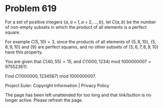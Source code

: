 #   Problem 619

   For a set of positive integers $\{a, a+1, a+2, \dots , b\}$, let $C(a,b)$
   be the number of non-empty subsets in which the product of all elements is
   a perfect square.

   For example $C(5,10)=3$, since the products of all elements of $\{5, 8,
   10\}$, $\{5, 8, 9, 10\}$ and $\{9\}$ are perfect squares, and no other
   subsets of $\{5, 6, 7, 8, 9, 10\}$ have this property.

   You are given that $C(40,55) =15$, and $C(1000,1234) \text{ mod }
   1000000007=975523611$.

   Find $C(1000000,1234567) \text{ mod } 1000000007$.

   Project Euler: Copyright Information | Privacy Policy

   The page has been left unattended for too long and that link/button is no
   longer active. Please refresh the page.
